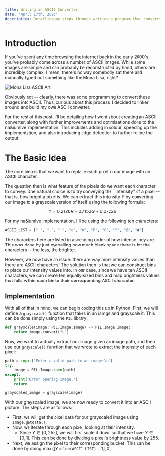 ```yaml
---
title: Writing an ASCII Converter
date: 'April 17th, 2025'
description: Detailing my steps through writing a program that converts images to ASCII art.
---
```


# Introduction
If you've spent any time browsing the internet back in the early 2000's, you've probably come across a number of ASCII images. While some images are simple and can probably be reconstructed by hand, others are incredibly complex; I mean, there's no way somebody sat there and manually typed out something like the Mona Lisa, right?

![Mona Lisa ASCII Art](/blog/ascii/mona-lisa.jpg "Mona Lisa ASCII Art")

Obviously not -- clearly, there was some programming to convert these images into ASCII. Thus, curious about this process, I decided to tinker around and build my own ASCII converter.

For the rest of this post, I'll be detailing how I went about creating an ASCII converter, along with further improvements and optimizations done to the na&iumlve implementation. This includes adding in colour, speeding up the implementation, and also introducing edge detection to further refine the output.

# The Basic Idea
The core idea is that we want to replace each pixel in our image with an ASCII character. 

The question then is what feature of the pixels do we want each character to convey. One natural choice is to try conveying the ``intensity" of a pixel -- that is, how bright a pixel is. We can extract this intensity $Y$ by converting our image to a grayscale version of itself using the following formula:

$$
Y = 0.2126R + 0.7152G + 0.0722B
$$

For my na&iumlve implementation, I'll be using the following ten characters:
```python
ASCII_LIST = [" ", ".", ":", "c", "o", "P", "O", "?", "@", "■"]
```

The characters here are listed in ascending order of how intense they are. This was done by just eyeballing how much blank space there is for the characters -- the less, the brighter.

However, we now have an issue: there are way more intensity values than there are ASCII characters! The solution then is that we can construct bins to place our intensity values into. In our case, since we have ten ASCII characters, we can create ten equally-sized bins and map brightness values that falls within each bin to their corresponding ASCII character.

## Implementation
With all of that in mind, we can begin coding this up in Python. First, we will define a `grayscale()` function that takes in an iamge and grayscale it. This can be done simply using the `PIL` library:

```python
def grayscale(image: PIL.Image.Image) -> PIL.Image.Image:
    return image.convert("L")
```

Now, we want to actually extract our image given an image path, and then use our `grayscale()` function that we wrote to extract the intensity of each pixel:
```python
path = input("Enter a valid path to an image:\n")
try:
    image = PIL.Image.open(path)
except:
    print("Error opening image.")
    return

grayscaled_image = grayscale(image)
```

With our grayscaled image, we are now ready to convert it into an ASCII picture. The steps are as follows:
- First, we will get the pixel data for our grayscaled image using `image.getdata()`.
- Now, we iterate through each pixel, looking at their intensity.
    - Since $Y \in [0, 255]$, we will first scale it down so that we have $Y \in [0, 1]$. This can be done by dividing a pixel's brightness value by $255$.
- Next, we assign the pixel to their corresponding bucket. This can be done by doing $\max(\lfloor Y \times \texttt{len(ASCII_LIST)} - 1\rfloor, 0)$.